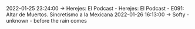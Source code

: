 2022-01-25 23:24:00 -> Herejes: El Podcast - Herejes: El Podcast - E091: Altar de Muertos. Sincretismo a la Mexicana
2022-01-26 16:13:00 -> Softy - unknown - before the rain comes
